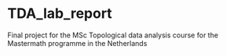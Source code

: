 # TDA_lab_report
Final project for the MSc Topological data analysis course for the Mastermath programme in the Netherlands
